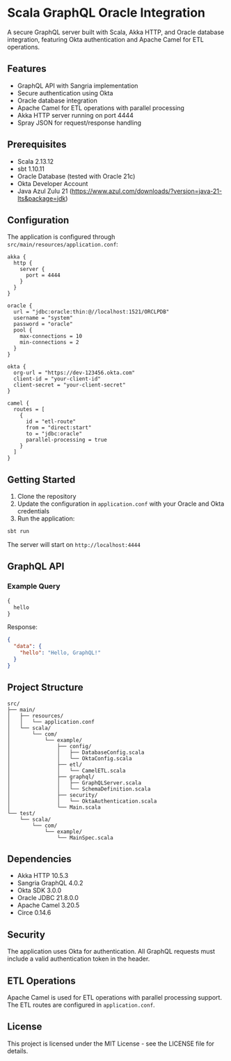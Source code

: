 # Scala GraphQL Oracle Integration

A secure GraphQL server built with Scala, Akka HTTP, and Oracle database integration, featuring Okta authentication and Apache Camel for ETL operations.

## Features

- GraphQL API with Sangria implementation
- Secure authentication using Okta
- Oracle database integration
- Apache Camel for ETL operations with parallel processing
- Akka HTTP server running on port 4444
- Spray JSON for request/response handling

## Prerequisites

- Scala 2.13.12
- sbt 1.10.11
- Oracle Database (tested with Oracle 21c)
- Okta Developer Account
- Java Azul Zulu 21 (https://www.azul.com/downloads/?version=java-21-lts&package=jdk)

## Configuration

The application is configured through `src/main/resources/application.conf`:

```hocon
akka {
  http {
    server {
      port = 4444
    }
  }
}

oracle {
  url = "jdbc:oracle:thin:@//localhost:1521/ORCLPDB"
  username = "system"
  password = "oracle"
  pool {
    max-connections = 10
    min-connections = 2
  }
}

okta {
  org-url = "https://dev-123456.okta.com"
  client-id = "your-client-id"
  client-secret = "your-client-secret"
}

camel {
  routes = [
    {
      id = "etl-route"
      from = "direct:start"
      to = "jdbc:oracle"
      parallel-processing = true
    }
  ]
}
```

## Getting Started

1. Clone the repository
2. Update the configuration in `application.conf` with your Oracle and Okta credentials
3. Run the application:

```bash
sbt run
```

The server will start on `http://localhost:4444`

## GraphQL API

### Example Query

```graphql
{
  hello
}
```

Response:
```json
{
  "data": {
    "hello": "Hello, GraphQL!"
  }
}
```

## Project Structure

```
src/
├── main/
│   ├── resources/
│   │   └── application.conf
│   └── scala/
│       └── com/
│           └── example/
│               ├── config/
│               │   ├── DatabaseConfig.scala
│               │   └── OktaConfig.scala
│               ├── etl/
│               │   └── CamelETL.scala
│               ├── graphql/
│               │   ├── GraphQLServer.scala
│               │   └── SchemaDefinition.scala
│               ├── security/
│               │   └── OktaAuthentication.scala
│               └── Main.scala
└── test/
    └── scala/
        └── com/
            └── example/
                └── MainSpec.scala
```

## Dependencies

- Akka HTTP 10.5.3
- Sangria GraphQL 4.0.2
- Okta SDK 3.0.0
- Oracle JDBC 21.8.0.0
- Apache Camel 3.20.5
- Circe 0.14.6

## Security

The application uses Okta for authentication. All GraphQL requests must include a valid authentication token in the header.

## ETL Operations

Apache Camel is used for ETL operations with parallel processing support. The ETL routes are configured in `application.conf`.

## License

This project is licensed under the MIT License - see the LICENSE file for details. 